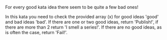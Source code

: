 For every good kata idea there seem to be quite a few bad ones!

In this kata you need to check the provided array (x) for good ideas 'good' and bad ideas 'bad'. If there are one or two
good ideas, return 'Publish!', if there are more than 2 return 'I smell a series!'. If there are no good ideas, as is
often the case, return 'Fail!'.
